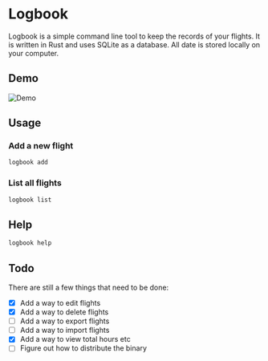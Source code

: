 # Logbook

Logbook is a simple command line tool to keep the records of your flights. It is written in Rust and uses SQLite as a database. All date is stored locally on your computer.

## Demo

![Demo](/.github/demo.gif)

## Usage

### Add a new flight

```bash
logbook add
```

### List all flights

```bash
logbook list
```

## Help

```bash
logbook help
```

## Todo

There are still a few things that need to be done:

- [x] Add a way to edit flights
- [x] Add a way to delete flights
- [ ] Add a way to export flights
- [ ] Add a way to import flights
- [x] Add a way to view total hours etc
- [ ] Figure out how to distribute the binary
